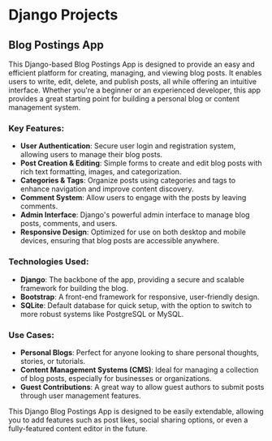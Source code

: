 # Django Projects

## Blog Postings App

This Django-based Blog Postings App is designed to provide an easy and efficient platform for creating, managing, and viewing blog posts. It enables users to write, edit, delete, and publish posts, all while offering an intuitive interface. Whether you're a beginner or an experienced developer, this app provides a great starting point for building a personal blog or content management system.

### Key Features:
- **User Authentication**: Secure user login and registration system, allowing users to manage their blog posts.
- **Post Creation & Editing**: Simple forms to create and edit blog posts with rich text formatting, images, and categorization.
- **Categories & Tags**: Organize posts using categories and tags to enhance navigation and improve content discovery.
- **Comment System**: Allow users to engage with the posts by leaving comments.
- **Admin Interface**: Django's powerful admin interface to manage blog posts, comments, and users.
- **Responsive Design**: Optimized for use on both desktop and mobile devices, ensuring that blog posts are accessible anywhere.

### Technologies Used:
- **Django**: The backbone of the app, providing a secure and scalable framework for building the blog.
- **Bootstrap**: A front-end framework for responsive, user-friendly design.
- **SQLite**: Default database for quick setup, with the option to switch to more robust systems like PostgreSQL or MySQL.

### Use Cases:
- **Personal Blogs**: Perfect for anyone looking to share personal thoughts, stories, or tutorials.
- **Content Management Systems (CMS)**: Ideal for managing a collection of blog posts, especially for businesses or organizations.
- **Guest Contributions**: A great way to allow guest authors to submit posts through user management features.

This Django Blog Postings App is designed to be easily extendable, allowing you to add features such as post likes, social sharing options, or even a fully-featured content editor in the future.
